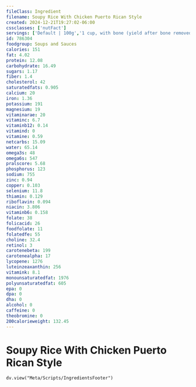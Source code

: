 ```yaml
---
fileClass: Ingredient
filename: Soupy Rice With Chicken Puerto Rican Style
created: 2024-12-21T19:27:02-06:00
cssclasses: ['nutFact']
servings: ['Default | 100g','1 cup, with bone (yield after bone removed) | 215','1 cup, boneless | 263','1 cup, nfs | 263']
id: 786304
foodgroup: Soups and Sauces
calories: 151
fat: 4.02
protein: 12.08
carbohydrate: 16.49
sugars: 1.17
fiber: 1.4
cholesterol: 42
saturatedfats: 0.905
calcium: 20
iron: 1.36
potassium: 191
magnesium: 19
vitaminarae: 20
vitaminc: 6.7
vitaminb12: 0.14
vitamind: 0
vitamine: 0.59
netcarbs: 15.09
water: 65.14
omega3s: 48
omega6s: 547
pralscore: 5.68
phosphorus: 123
sodium: 755
zinc: 0.94
copper: 0.103
selenium: 11.8
thiamin: 0.129
riboflavin: 0.094
niacin: 3.806
vitaminb6: 0.158
folate: 38
folicacid: 26
foodfolate: 11
folatedfe: 55
choline: 32.4
retinol: 3
carotenebeta: 199
carotenealpha: 17
lycopene: 1276
luteinzeaxanthin: 256
vitamink: 8.1
monounsaturatedfat: 1976
polyunsaturatedfat: 605
epa: 0
dpa: 0
dha: 0
alcohol: 0
caffeine: 0
theobromine: 0
200calorieweight: 132.45
---
```


# Soupy Rice With Chicken Puerto Rican Style

```dataviewjs
dv.view("Meta/Scripts/IngredientsFooter")
```
